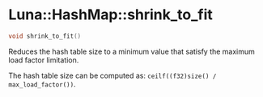 # Luna::HashMap::shrink_to_fit

```c++
void shrink_to_fit()
```

Reduces the hash table size to a minimum value that satisfy the maximum load factor limitation. 

The hash table size can be computed as: `ceilf((f32)size() / max_load_factor())`. 

